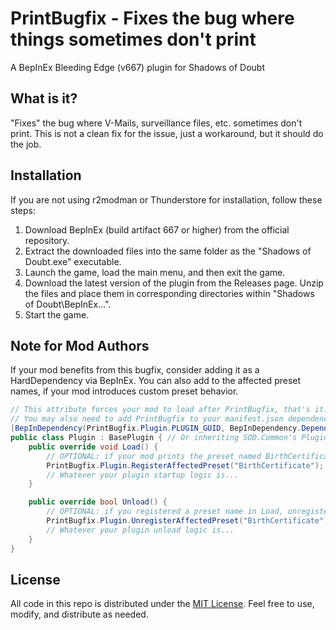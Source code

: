 # PrintBugfix - Fixes the bug where things sometimes don't print

A BepInEx Bleeding Edge (v667) plugin for Shadows of Doubt

## What is it?

"Fixes" the bug where V-Mails, surveillance files, etc. sometimes don't print. This is not a clean fix for the issue, just a workaround, but it should do the job.

## Installation

If you are not using r2modman or Thunderstore for installation, follow these steps:

1. Download BepInEx (build artifact 667 or higher) from the official repository.
2. Extract the downloaded files into the same folder as the "Shadows of Doubt.exe" executable.
3. Launch the game, load the main menu, and then exit the game.
4. Download the latest version of the plugin from the Releases page. Unzip the files and place them in corresponding directories within "Shadows of Doubt\BepInEx...".
5. Start the game.

## Note for Mod Authors

If your mod benefits from this bugfix, consider adding it as a HardDependency via BepInEx. You can also add to the affected preset names, if your mod introduces custom preset behavior.

```cs
// This attribute forces your mod to load after PrintBugfix, that's it.
// You may also need to add PrintBugfix to your manifest.json dependencies array
[BepInDependency(PrintBugfix.Plugin.PLUGIN_GUID, BepInDependency.DependencyFlags.HardDependency)]
public class Plugin : BasePlugin { // Or inheriting SOD.Common's PluginController instead of BasePlugin
    public override void Load() {
        // OPTIONAL: if your mod prints the preset named BirthCertificate
        PrintBugfix.Plugin.RegisterAffectedPreset("BirthCertificate");
        // Whatever your plugin startup logic is...
    }

    public override bool Unload() {
        // OPTIONAL: if you registered a preset name in Load, unregister it here...
        PrintBugfix.Plugin.UnregisterAffectedPreset("BirthCertificate");
        // Whatever your plugin unload logic is...
    }
}
```

## License

All code in this repo is distributed under the [MIT License](https://bitbucket.org/shadows-of-doubt-mods/mods/src/main/LICENSE). Feel free to use, modify, and distribute as needed.
